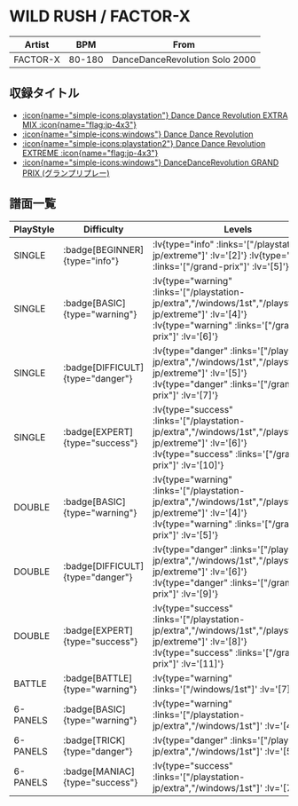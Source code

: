 # WILD RUSH / FACTOR-X

|Artist|BPM|From|
|------|---|----|
|FACTOR-X|80-180|DanceDanceRevolution Solo 2000|

## 収録タイトル

- [ :icon{name="simple-icons:playstation"} Dance Dance Revolution EXTRA MIX :icon{name="flag:jp-4x3"} ](/playstation-jp/extra)
- [ :icon{name="simple-icons:windows"} Dance Dance Revolution](/windows/1st)
- [ :icon{name="simple-icons:playstation2"} Dance Dance Revolution EXTREME :icon{name="flag:jp-4x3"} ](/playstation2-jp/extreme)
- [ :icon{name="simple-icons:windows"} DanceDanceRevolution GRAND PRIX (グランプリプレー)](/grand-prix)

## 譜面一覧

|PlayStyle|Difficulty|Levels|Notes|Movie|
|---------|----------|------|-----|-----|
|SINGLE| :badge[BEGINNER]{type="info"} | :lv{type="info" :links='["/playstation2-jp/extreme"]' :lv='[2]'}  :lv{type="info" :links='["/grand-prix"]' :lv='[5]'} |112/0||
|SINGLE| :badge[BASIC]{type="warning"} | :lv{type="warning" :links='["/playstation-jp/extra","/windows/1st","/playstation2-jp/extreme"]' :lv='[4]'}  :lv{type="warning" :links='["/grand-prix"]' :lv='[6]'} |153/0||
|SINGLE| :badge[DIFFICULT]{type="danger"} | :lv{type="danger" :links='["/playstation-jp/extra","/windows/1st","/playstation2-jp/extreme"]' :lv='[5]'}  :lv{type="danger" :links='["/grand-prix"]' :lv='[7]'} |192/0||
|SINGLE| :badge[EXPERT]{type="success"} | :lv{type="success" :links='["/playstation-jp/extra","/windows/1st","/playstation2-jp/extreme"]' :lv='[6]'}  :lv{type="success" :links='["/grand-prix"]' :lv='[10]'} |247/0||
|DOUBLE| :badge[BASIC]{type="warning"} | :lv{type="warning" :links='["/playstation-jp/extra","/windows/1st","/playstation2-jp/extreme"]' :lv='[4]'}  :lv{type="warning" :links='["/grand-prix"]' :lv='[5]'} |184/0||
|DOUBLE| :badge[DIFFICULT]{type="danger"} | :lv{type="danger" :links='["/playstation-jp/extra","/windows/1st","/playstation2-jp/extreme"]' :lv='[6]'}  :lv{type="danger" :links='["/grand-prix"]' :lv='[9]'} |240/0||
|DOUBLE| :badge[EXPERT]{type="success"} | :lv{type="success" :links='["/playstation-jp/extra","/windows/1st","/playstation2-jp/extreme"]' :lv='[8]'}  :lv{type="success" :links='["/grand-prix"]' :lv='[11]'} |242/0||
|BATTLE| :badge[BATTLE]{type="warning"} | :lv{type="warning" :links='["/windows/1st"]' :lv='[7]'} |||
|6-PANELS| :badge[BASIC]{type="warning"} | :lv{type="warning" :links='["/playstation-jp/extra","/windows/1st"]' :lv='[4]'} |153/0||
|6-PANELS| :badge[TRICK]{type="danger"} | :lv{type="danger" :links='["/playstation-jp/extra","/windows/1st"]' :lv='[5]'} |192/0||
|6-PANELS| :badge[MANIAC]{type="success"} | :lv{type="success" :links='["/playstation-jp/extra","/windows/1st"]' :lv='[7]'} |247/0||
